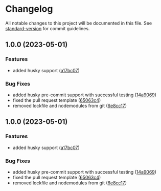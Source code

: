 # Changelog

All notable changes to this project will be documented in this file. See [standard-version](https://github.com/conventional-changelog/standard-version) for commit guidelines.

## 1.0.0 (2023-05-01)


### Features

* added husky support ([a17bc07](https://github.com/mokkapps/changelog-generator-demo/commits/a17bc07f3a32b4f9cb0ae381d738cdacdb6705c2))


### Bug Fixes

* added husky pre-commit support with successful testing ([14a9069](https://github.com/mokkapps/changelog-generator-demo/commits/14a90694602e21b0979833714995a10e4685dac0))
* fixed the pull request template ([65063c4](https://github.com/mokkapps/changelog-generator-demo/commits/65063c4232d43451f499ba76bb82872979aa5bb3))
* removed lockfile and nodemodules from git ([6e8cc17](https://github.com/mokkapps/changelog-generator-demo/commits/6e8cc1741fce053ef3bef48aeb96848e904691e7))

## 1.0.0 (2023-05-01)


### Features

* added husky support ([a17bc07](https://github.com/mokkapps/changelog-generator-demo/commits/a17bc07f3a32b4f9cb0ae381d738cdacdb6705c2))


### Bug Fixes

* added husky pre-commit support with successful testing ([14a9069](https://github.com/mokkapps/changelog-generator-demo/commits/14a90694602e21b0979833714995a10e4685dac0))
* fixed the pull request template ([65063c4](https://github.com/mokkapps/changelog-generator-demo/commits/65063c4232d43451f499ba76bb82872979aa5bb3))
* removed lockfile and nodemodules from git ([6e8cc17](https://github.com/mokkapps/changelog-generator-demo/commits/6e8cc1741fce053ef3bef48aeb96848e904691e7))
